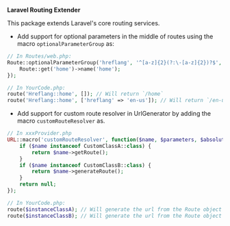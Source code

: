 **Laravel Routing Extender**

This package extends Laravel's core routing services.

- Add support for optional parameters in the middle of routes using the macro `optionalParameterGroup` as:

```php
// In Routes/web.php:
Route::optionalParameterGroup('hreflang', '^[a-z]{2}(?:\-[a-z]{2})?$', ['as' => 'Hreflang::'], function () {
    Route::get('home')->name('home');
});

// In YourCode.php:
route('Hreflang::home', []); // Will return `/home`
route('Hreflang::home', ['hreflang' => 'en-us']); // Will return `/en-us/home`
```

- Add support for custom route resolver in UrlGenerator by adding the macro `customRouteResolver` as.

```php
// In xxxProvider.php
URL::macro('customRouteResolver', function($name, $parameters, $absolute): ?\Illuminate\Routing\Route {
    if ($name instanceof CustomClassA::class) {
        return $name->getRoute();
    }
    if ($name instanceof CustomClassB::class) {
        return $name->generateRoute();
    }
    return null;
});

// In YourCode.php:
route($instanceClassA); // Will generate the url from the Route object return by `$instanceClassA->getRoute()`
route($instanceClassB); // Will generate the url from the Route object return by `$instanceClassB->generateRoute()`
```